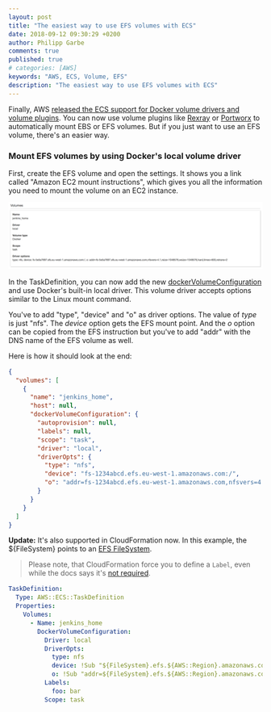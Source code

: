 ```yaml
---
layout: post
title: "The easiest way to use EFS volumes with ECS"
date: 2018-09-12 09:30:29 +0200
author: Philipp Garbe
comments: true
published: true
# categories: [AWS]
keywords: "AWS, ECS, Volume, EFS"
description: "The easiest way to use EFS volumes with ECS"
---
```



Finally, AWS [released the ECS support for Docker volume drivers and volume plugins](https://aws.amazon.com/about-aws/whats-new/2018/08/amazon-ecs-now-supports-docker-volume-and-volume-plugins/). You can now use volume plugins like [Rexray](https://github.com/rexray/rexray) or [Portworx](https://docs.portworx.com/cloud/aws/ecs.html) to automatically mount EBS or EFS volumes. But if you just want to use an EFS volume, there's an easier way.

### Mount EFS volumes by using Docker's local volume driver

First, create the EFS volume and open the settings. It shows you a link called "Amazon EC2 mount instructions", which gives you all the information you need to mount the volume on an EC2 instance.

![EFS mount instructions](/assets/efs-mount-instructions.png)

In the TaskDefinition, you can now add the new [dockerVolumeConfiguration](https://docs.aws.amazon.com/AmazonECS/latest/APIReference/API_DockerVolumeConfiguration.html) and use Docker's built-in local driver. This volume driver accepts options similar to the Linux mount command.

You've to add "type", "device" and "o" as driver options. The value of _type_ is just "nfs". The _device_ option gets the EFS mount point. And the _o_ option can be copied from the EFS instruction but you've to add "addr" with the DNS name of the EFS volume as well. 

Here is how it should look at the end: 

```json
{
  "volumes": [
    {
      "name": "jenkins_home",
      "host": null,
      "dockerVolumeConfiguration": {
        "autoprovision": null,
        "labels": null,
        "scope": "task",
        "driver": "local",
        "driverOpts": {
          "type": "nfs",
          "device": "fs-1234abcd.efs.eu-west-1.amazonaws.com:/",
          "o": "addr=fs-1234abcd.efs.eu-west-1.amazonaws.com,nfsvers=4.1,rsize=1048576,wsize=1048576,hard,timeo=600,retrans=2"
        }
      }
    }
  ]
}
```

__Update:__ It's also supported in CloudFormation now. In this example, the ${FileSystem} points to an [EFS FileSystem](https://docs.aws.amazon.com/AWSCloudFormation/latest/UserGuide/aws-resource-efs-filesystem.html). 

> Please note, that CloudFormation force you to define a `Label`, even while the docs says it's [not required](https://docs.aws.amazon.com/AWSCloudFormation/latest/UserGuide/aws-properties-ecs-taskdefinition-dockervolumeconfiguration.html#cfn-ecs-taskdefinition-dockervolumeconfiguration-labels).

```yaml
TaskDefinition:
  Type: AWS::ECS::TaskDefinition
  Properties:
    Volumes:
      - Name: jenkins_home
        DockerVolumeConfiguration:
          Driver: local
          DriverOpts:
            type: nfs
            device: !Sub "${FileSystem}.efs.${AWS::Region}.amazonaws.com:/"
            o: !Sub "addr=${FileSystem}.efs.${AWS::Region}.amazonaws.com,nfsvers=4.1,rsize=1048576,wsize=1048576,hard,timeo=600,retrans=2"
          Labels:
            foo: bar
          Scope: task
```
